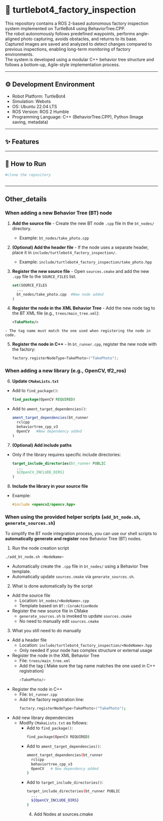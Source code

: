 # 🤖 turtlebot4_factory_inspection
  This repository contains a ROS 2-based autonomous factory inspection system implemented on TurtleBot4 using BehaviorTree.CPP.     
  The robot autonomously follows predefined waypoints, performs angle-aligned photo capturing, avoids obstacles, and returns to its base.     
  Captured images are saved and analyzed to detect changes compared to previous inspections, enabling long-term monitoring of factory environments.       
  The system is developed using a modular C++ behavior tree structure and follows a bottom-up, Agile-style implementation process.

  ---

  ## ⚙️ Development Environment

- Robot Platform: TurtleBot4
- Simulation: Webots
- OS: Ubuntu 22.04 LTS
- ROS Version: ROS 2 Humble
- Programming Language: C++ (BehaviorTree.CPP), Python (Image saving, metadata)


---

## ✨ Features





---

## 🚀 How to Run

```bash
#clone the repository



```
---
## Other_details
###  When adding a new Behavior Tree (BT) node

  1. **Add the source file**
    - Create the new BT node `.cpp` file in the `bt_nodes/` directory.
      - Example: `bt_nodes/take_photo.cpp`

  2. **(Optional) Add the header file**
    - If the node uses a separate header, place it in `include/turtlebot4_factory_inspection/`.
      - Example: `include/turtlebot4_factory_inspection/take_photo.hpp`

  3. **Register the new source file**
    - Open `sources.cmake` and add the new `.cpp` file to the `SOURCE_FILES` list.
      ```cmake
      set(SOURCE_FILES
        ...
        bt_nodes/take_photo.cpp  #New node added
      )
      ```

  4. **Register the node in the XML Behavior Tree**
    - Add the new node tag to the BT XML file (e.g., `trees/main_tree.xml`):
      ```xml
      <TakePhoto/>
      ```
    - The tag name must match the one used when registering the node in code.

  5. **Register the node in C++**
    - In `bt_runner.cpp`, register the new node with the factory:
      ```cpp
      factory.registerNodeType<TakePhoto>("TakePhoto");
      ```

### When adding a new library (e.g., OpenCV, tf2_ros)

 6. **Update `CMakeLists.txt`**

   - Add to `find_package()`:
     ```cmake
     find_package(OpenCV REQUIRED)
     ```

   - Add to `ament_target_dependencies()`:
     ```cmake
     ament_target_dependencies(bt_runner
       rclcpp
       behaviortree_cpp_v3
       OpenCV   #New dependency added
     )
     ```

 7. **(Optional) Add include paths**
   - Only if the library requires specific include directories:
     ```cmake
     target_include_directories(bt_runner PUBLIC
       ...
       ${OpenCV_INCLUDE_DIRS}
     )
     ```

 8. **Include the library in your source file**
   - Example:
     ```cpp
     #include <opencv2/opencv.hpp>
     ```
### When using the provided helper scripts (`add_bt_node.sh`, `generate_sources.sh`)

To simplify the BT node integration process, you can use our shell scripts to **automatically generate and register** new Behavior Tree (BT) nodes.   

1. Run the node creation script

  ```bash
  ./add_bt_node.sh <NodeName>
  ```
  - Automatically create the `.cpp` file in `bt_nodes/` using a Behavior Tree template.
  - Automatically update `sources.cmake` via `generate_sources.sh`.

  2. What is done automatically by the script
  - Add the source file
    - Location: `bt_nodes/<NodeName>.cpp`
    - Template based on `BT::CoroActionNode`
  - Register the new source file in CMake
    - `generate_sources.sh` is invoked to update `sources.cmake`
    - No need to manually edit `sources.cmake`

  3. What you still need to do manually
  -  Add a header file
      -  Location: `include/turtlebot4_factory_inspection/<NodeName>.hpp`
      -  Only needed if your node has complex structure or external usage
  - Register the node in the XML Behavior Tree
    - File: `trees/main_tree.xml` 
    - Add the tag ( Make sure the tag name matches the one used in C++ registration)
      ```bash
      <TakePhoto/>
      ```
  - Register the node in C++
    - File: `bt_runner.cpp`
    - Add the factory registration line:
      ```bash
      factory.registerNodeType<TakePhoto>("TakePhoto");
      ```
  - Add new library dependencies
    - Modify `CMakeLists.txt` as follows:
      - Add to `find_package()`:
        ```bash
        find_package(OpenCV REQUIRED)
        ```
      - Add to `ament_target_dependencies()`:
        ```bash
        ament_target_dependencies(bt_runner
          rclcpp
          behaviortree_cpp_v3
          OpenCV   # New dependency added
        )
        ``` 
      - Add to `target_include_directories()`:
        ``` bash
        target_include_directories(bt_runner PUBLIC
          ...
          ${OpenCV_INCLUDE_DIRS}
        )

        ```
        4. Add Nodes at sources.cmake
